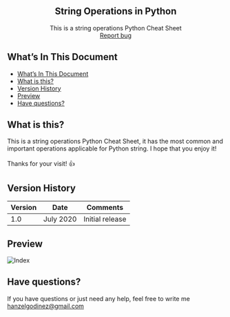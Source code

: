 <p align="center">
  <h2 align="center">String Operations in Python</h2>

  <p align="center">
    This is a string operations Python Cheat Sheet
    <br>
    <a href="https://github.com/hgodinez89/string-operations-cheat-sheet/issues/new">Report bug</a>
  </p>
</p>

## What’s In This Document

- [What’s In This Document](#whats-in-this-document)
- [What is this?](#what-is-this)
- [Version History](#version-history)
- [Preview](#preview)
- [Have questions?](#have-questions)

## What is this?

This is a string operations Python Cheat Sheet, it has the most common and important operations applicable for Python string. I hope that you enjoy it! </br> </br>
Thanks for your visit! 👍

## Version History

| Version |       Date         |             Comments             |
| ------- | ------------------ | -------------------------------- |
| 1.0     | July 2020          | Initial release                  |

## Preview

![Index](https://res.cloudinary.com/developerteam/image/upload/v1595125869/StringOperationsCheatSheet/StringsOperationsPythonPNG.png)

## Have questions?

If you have questions or just need any help, feel free to write me 
<a href="mailto:hanzelgodinez@gmail.com">hanzelgodinez@gmail.com</a>
